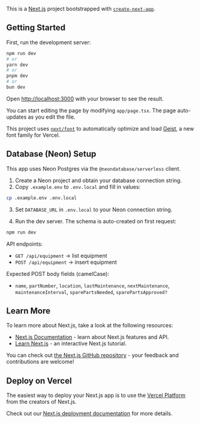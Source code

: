 This is a [Next.js](https://nextjs.org) project bootstrapped with [`create-next-app`](https://nextjs.org/docs/app/api-reference/cli/create-next-app).

## Getting Started

First, run the development server:

```bash
npm run dev
# or
yarn dev
# or
pnpm dev
# or
bun dev
```

Open [http://localhost:3000](http://localhost:3000) with your browser to see the result.

You can start editing the page by modifying `app/page.tsx`. The page auto-updates as you edit the file.

This project uses [`next/font`](https://nextjs.org/docs/app/building-your-application/optimizing/fonts) to automatically optimize and load [Geist](https://vercel.com/font), a new font family for Vercel.

## Database (Neon) Setup

This app uses Neon Postgres via the `@neondatabase/serverless` client.

1. Create a Neon project and obtain your database connection string.
2. Copy `.example.env` to `.env.local` and fill in values:

```bash
cp .example.env .env.local
```

3. Set `DATABASE_URL` in `.env.local` to your Neon connection string.

4. Run the dev server. The schema is auto-created on first request:

```bash
npm run dev
```

API endpoints:
- `GET /api/equipment` → list equipment
- `POST /api/equipment` → insert equipment

Expected POST body fields (camelCase):
- `name`, `partNumber`, `location`, `lastMaintenance`, `nextMaintenance`, `maintenanceInterval`, `sparePartsNeeded`, `sparePartsApproved?`

## Learn More

To learn more about Next.js, take a look at the following resources:

- [Next.js Documentation](https://nextjs.org/docs) - learn about Next.js features and API.
- [Learn Next.js](https://nextjs.org/learn) - an interactive Next.js tutorial.

You can check out [the Next.js GitHub repository](https://github.com/vercel/next.js) - your feedback and contributions are welcome!

## Deploy on Vercel

The easiest way to deploy your Next.js app is to use the [Vercel Platform](https://vercel.com/new?utm_medium=default-template&filter=next.js&utm_source=create-next-app&utm_campaign=create-next-app-readme) from the creators of Next.js.

Check out our [Next.js deployment documentation](https://nextjs.org/docs/app/building-your-application/deploying) for more details.
